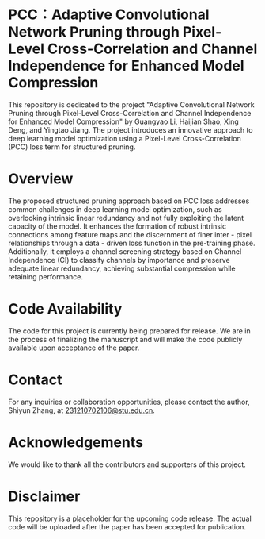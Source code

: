 # PCC：Adaptive Convolutional Network Pruning through Pixel-Level Cross-Correlation and Channel Independence for Enhanced Model Compression
This repository is dedicated to the project "Adaptive Convolutional Network Pruning through Pixel-Level Cross-Correlation and Channel Independence for Enhanced Model Compression" by Guangyao Li,  Haijian Shao, Xing Deng, and Yingtao Jiang. The project introduces an innovative approach to deep learning model optimization using a Pixel-Level Cross-Correlation (PCC) loss term for structured pruning.
# Overview
The proposed structured pruning approach based on PCC loss addresses common challenges in deep learning model optimization, such as overlooking intrinsic linear redundancy and not fully exploiting the latent capacity of the model. It enhances the formation of robust intrinsic connections among feature maps and the discernment of finer inter - pixel relationships through a data - driven loss function in the pre-training phase. Additionally, it employs a channel screening strategy based on Channel Independence (CI) to classify channels by importance and preserve adequate linear redundancy, achieving substantial compression while retaining performance. 
# Code Availability
The code for this project is currently being prepared for release. We are in the process of finalizing the manuscript and will make the code publicly available upon acceptance of the paper.
# Contact
For any inquiries or collaboration opportunities, please contact the author, Shiyun Zhang, at 231210702106@stu.edu.cn.
# Acknowledgements
We would like to thank all the contributors and supporters of this project.
# Disclaimer
This repository is a placeholder for the upcoming code release. The actual code will be uploaded after the paper has been accepted for publication.
